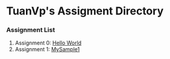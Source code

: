 # TuanVp's Assigment Directory

### Assignment List

1. Assignment 0: [Hello World](https://github.com/FASTTRACKSE/FFSE1703.JavaCore/blob/master/Assignments/TuanVP/HelloWorld/src/HelloWorld.java)
2. Assignment 1: [MySample1](https://github.com/FASTTRACKSE/FFSE1703.JavaCore/blob/master/Assignments/TuanVP/MySample1/src/fasttrack/edu/vn/Tong2so.java)
